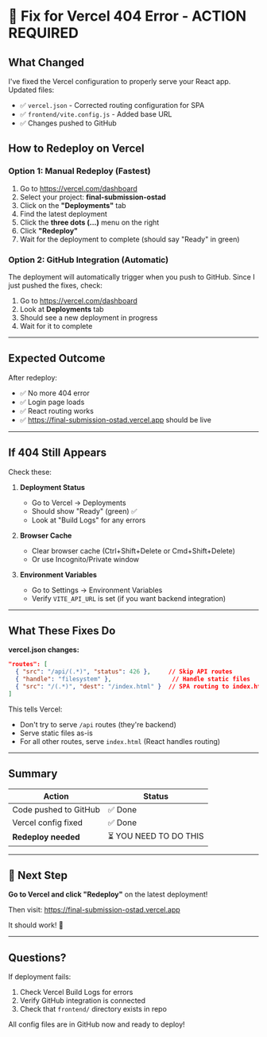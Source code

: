 # 🔧 Fix for Vercel 404 Error - ACTION REQUIRED

## What Changed

I've fixed the Vercel configuration to properly serve your React app. Updated files:
- ✅ `vercel.json` - Corrected routing configuration for SPA
- ✅ `frontend/vite.config.js` - Added base URL
- ✅ Changes pushed to GitHub

## How to Redeploy on Vercel

### Option 1: Manual Redeploy (Fastest)

1. Go to https://vercel.com/dashboard
2. Select your project: **final-submission-ostad**
3. Click on the **"Deployments"** tab
4. Find the latest deployment
5. Click the **three dots (...)** menu on the right
6. Click **"Redeploy"**
7. Wait for the deployment to complete (should say "Ready" in green)

### Option 2: GitHub Integration (Automatic)

The deployment will automatically trigger when you push to GitHub. Since I just pushed the fixes, check:

1. Go to https://vercel.com/dashboard
2. Look at **Deployments** tab
3. Should see a new deployment in progress
4. Wait for it to complete

---

## Expected Outcome

After redeploy:
- ✅ No more 404 error
- ✅ Login page loads
- ✅ React routing works
- ✅ https://final-submission-ostad.vercel.app should be live

---

## If 404 Still Appears

Check these:

1. **Deployment Status**
   - Go to Vercel → Deployments
   - Should show "Ready" (green) ✅
   - Look at "Build Logs" for any errors

2. **Browser Cache**
   - Clear browser cache (Ctrl+Shift+Delete or Cmd+Shift+Delete)
   - Or use Incognito/Private window

3. **Environment Variables**
   - Go to Settings → Environment Variables
   - Verify `VITE_API_URL` is set (if you want backend integration)

---

## What These Fixes Do

**vercel.json changes:**
```json
"routes": [
  { "src": "/api/(.*)", "status": 426 },     // Skip API routes
  { "handle": "filesystem" },                 // Handle static files
  { "src": "/(.*)", "dest": "/index.html" }  // SPA routing to index.html
]
```

This tells Vercel:
- Don't try to serve `/api` routes (they're backend)
- Serve static files as-is
- For all other routes, serve `index.html` (React handles routing)

---

## Summary

| Action | Status |
|--------|--------|
| Code pushed to GitHub | ✅ Done |
| Vercel config fixed | ✅ Done |
| **Redeploy needed** | ⏳ YOU NEED TO DO THIS |

---

## 🚀 Next Step

**Go to Vercel and click "Redeploy"** on the latest deployment!

Then visit: https://final-submission-ostad.vercel.app

It should work! 🎉

---

## Questions?

If deployment fails:
1. Check Vercel Build Logs for errors
2. Verify GitHub integration is connected
3. Check that `frontend/` directory exists in repo

All config files are in GitHub now and ready to deploy!
